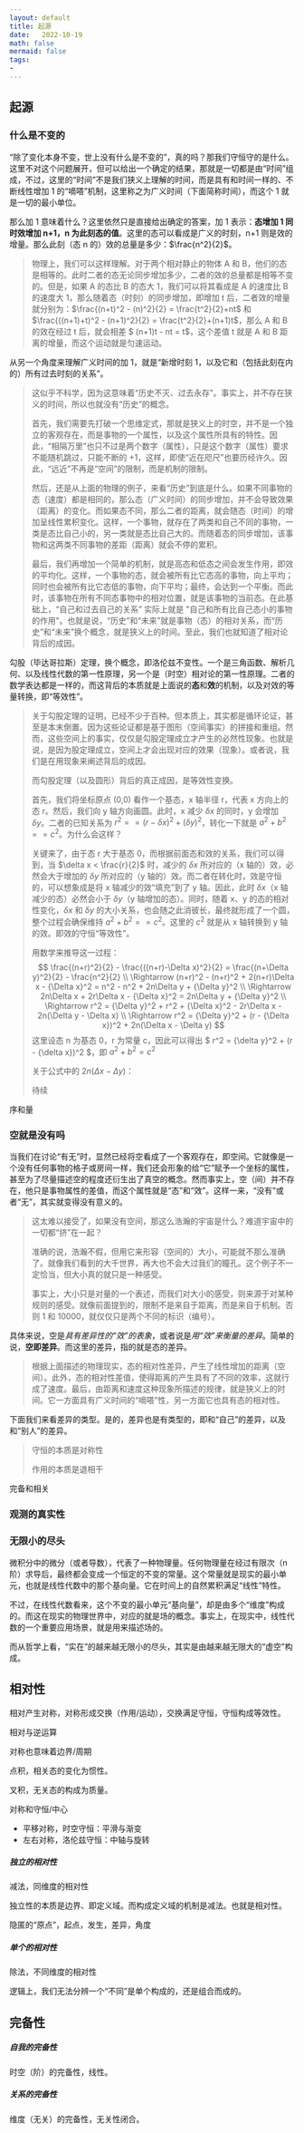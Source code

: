 ```yaml
---
layout: default
title: 起源
date:   2022-10-19
math: false
mermaid: false
tags:
- 
---
```


## 起源



### 什么是不变的



“除了变化本身不变，世上没有什么是不变的”，真的吗？那我们守恒守的是什么。这里不对这个问题展开，但可以给出一个确定的结果，那就是一切都是由“时间”组成，不过，这里的“时间”不是我们狭义上理解的时间，而是具有和时间一样的、不断线性增加 1 的“嘀嗒”机制，这里称之为广义时间（下面简称时间），而这个 1 就是一切的最小单位。

那么加 1 意味着什么？这里依然只是直接给出确定的答案，加 1 表示：**态增加 1 同时效增加 n+1，n 为此刻态的值**。这里的态可以看成是广义的时刻，n+1 则是效的增量。那么此刻（态 n 的）效的总量是多少：$\frac{n^2}{2}$。

>物理上，我们可以这样理解。对于两个相对静止的物体 A 和 B，他们的态是相等的。此时二者的态无论同步增加多少，二者的效的总量都是相等不变的。但是，如果 A 的态比 B 的态大 1，我们可以将其看成是 A 的速度比 B 的速度大 1，那么随着态（时刻）的同步增加，即增加 t 后，二者效的增量就分别为：$\frac{(n+t)^2 - (n)^2}{2} = \frac{t^2}{2}+nt$ 和 $\frac{((n+1)+t)^2 - (n+1)^2}{2} = \frac{t^2}{2}+(n+1)t$，那么 A 和 B 的效在经过 t 后，就会相差 $ (n+1)t - nt = t$，这个差值 t 就是 A 和 B 距离的增量，而这个运动就是匀速运动。

从另一个角度来理解广义时间的加 1，就是“新增时刻 1，以及它和（包括此刻在内的）所有过去时刻的关系”。

> 这似乎不科学，因为这意味着“历史不灭、过去永存”。事实上，并不存在狭义的时间，所以也就没有“历史”的概念。
>
> 首先，我们需要先打破一个思维定式，那就是狭义上的时空，并不是一个独立的客观存在，而是事物的一个属性，以及这个属性所具有的特性。因此，“相隔万里”也只不过是两个数字（属性），只是这个数字（属性）要求不能随机跳过，只能不断的 +1，这样，即使“近在咫尺”也要历经许久。因此，“远近”不再是“空间”的限制，而是机制的限制。
>
> 然后，还是从上面的物理的例子，来看“历史”到底是什么。如果不同事物的态（速度）都是相同的，那么态（广义时间）的同步增加，并不会导致效果（距离）的变化。而如果态不同，那么二者的距离，就会随态（时间）的增加呈线性累积变化。这样，一个事物，就存在了两类和自己不同的事物，一类是态比自己小的，另一类就是态比自己大的。而随着态的同步增加，该事物和这两类不同事物的差距（距离）就会不停的累积。
>
> 最后，我们再增加一个简单的机制，就是高态和低态之间会发生作用，即效的平均化。这样，一个事物的态，就会被所有比它态高的事物，向上平均；同时也会被所有比它态低的事物，向下平均；最终，会达到一个平衡。而此时，该事物在所有不同态事物中的相对位置，就是该事物的当前态。在此基础上，“自己和过去自己的关系” 实际上就是 "自己和所有比自己态小的事物的作用"。也就是说，“历史”和“未来”就是事物（态）的相对关系，而“历史”和“未来”换个概念，就是狭义上的时间。至此，我们也就知道了相对论背后的成因。

勾股（毕达哥拉斯）定理，换个概念，即洛伦兹不变性。一个是三角函数、解析几何、以及线性代数的第一性原理，另一个是（时空）相对论的第一性原理。二者的数学表达都是一样的，而这背后的本质就是上面说的**态**和**效**的机制，以及对效的等量转换，即“等效性”。

>关于勾股定理的证明，已经不少于百种。但本质上，其实都是循环论证，甚至是本末倒置。因为这些论证都是基于图形（空间事实）的拼接和重组。然而，这些空间上的事实，仅仅是勾股定理成立才产生的必然性现象。也就是说，是因为股定理成立，空间上才会出现对应的效果（现象）。或者说，我们是在用现象来阐述背后的成因。
>
>而勾股定理（以及圆形）背后的真正成因，是等效性变换。
>
>首先，我们将坐标原点 (0,0) 看作一个基态，x 轴半径 r，代表 x 方向上的态 r。然后，我们向 y 轴方向画圆。此时，x 减少 $\delta x$ 的同时，y 会增加 $\delta y$。二者的已知关系为 $r^2 == (r-\delta x)^2 + (\delta y)^2$，转化一下就是 $a^2+b^2==c^2$。为什么会这样？
>
>关键来了，由于态 r 大于基态 0，而根据前面态和效的关系，我们可以得到，当 $\delta x < \frac{r}{2}$ 时，减少的 $\delta x$ 所对应的（x 轴的）效，必然会大于增加的 $\delta y$ 所对应的（y 轴的）效。而二者在转化时，效是守恒的，可以想象成是将 x 轴减少的效“填充”到了 y 轴。因此，此时 $\delta x$（x 轴减少的态）必然会小于 $\delta y$（y 轴增加的态）。同时，随着 x、y 的态的相对性变化，$\delta x$ 和 $\delta y$ 的大小关系，也会随之此消彼长，最终就形成了一个圆，整个过程会确保维持 $a^2+b^2==c^2$。这里的 $c^2$ 就是从 x 轴转换到 y 轴的效。即效的守恒“等效性”。
>
>用数学来推导这一过程：
>$$
>\frac{(n+r)^2}{2} - \frac{((n+r)-\Delta x)^2}{2} = \frac{(n+\Delta y)^2}{2} - \frac{n^2}{2} \\
>\Rightarrow (n+r)^2 - (n+r)^2 + 2(n+r)\Delta x - {\Delta x}^2 = n^2 - n^2 + 2n\Delta y + {\Delta y}^2 \\
>\Rightarrow 2n\Delta x + 2r\Delta x - {\Delta x}^2 = 2n\Delta y + {\Delta y}^2 \\
>\Rightarrow r^2 = {\Delta y}^2 + r^2 + {\Delta x}^2 - 2r\Delta x - 2n(\Delta y - \Delta x) \\
>\Rightarrow r^2 = {\Delta y}^2 + (r - {\Delta x})^2 + 2n(\Delta x - \Delta y)
>$$
>这里设态 n 为基态 0，r 为常量 c，因此可以得出 $ r^2 = {\delta y}^2 + (r - {\delta x})^2 $，即 $a^2+b^2=c^2$
>
>关于公式中的 $2n(\Delta x - \Delta y)$：
>
>待续

序和量



### 空就是没有吗



当我们在讨论“有无”时，显然已经将空看成了一个客观存在，即空间。它就像是一个没有任何事物的格子或房间一样，我们还会形象的给“它”赋予一个坐标的属性，甚至为了尽量描述空的程度还衍生出了真空的概念。然而事实上，空（间）并不存在，他只是事物属性的差值，而这个属性就是“态”和“效”。这样一来，“没有”或者“无”，其实就变得没有意义的。

> 这太难以接受了，如果没有空间，那这么浩瀚的宇宙是什么？难道宇宙中的一切都“挤”在一起？
>
> 准确的说，浩瀚不假，但用它来形容（空间的）大小，可能就不那么准确了。就像我们看到的大千世界，再大也不会大过我们的瞳孔。这个例子不一定恰当，但大小真的就只是一种感受。
>
> 事实上，大小只是对量的一个表述，而我们对大小的感受，则来源于对某种规则的感受。就像前面提到的，限制不是来自于距离，而是来自于机制。否则 1 和 10000，就仅仅只是两个不同的标识（编号）。

具体来说，空是*具有差异性的“效”的表象*，或者说是*用“效”来衡量的差异*。简单的说，**空即差异**。而这里的差异，指的就是态的差异。

> 根据上面描述的物理现实，态的相对性差异，产生了线性增加的距离（空间）。此外，态的相对性差值，使得距离的产生具有了不同的效率，这就行成了速度。最后，由距离和速度这种现象所描述的规律，就是狭义上的时间。它一方面具有广义时间的“嘀嗒”性，另一方面它也具有态的相对性。

下面我们来看差异的类型。是的，差异也是有类型的，即和“自己”的差异，以及和“别人”的差异。

> 守恒的本质是对称性
>
> 作用的本质是退相干

完备和相关



### 观测的真实性







### 无限小的尽头

微积分中的微分（或者导数），代表了一种物理量。任何物理量在经过有限次（n阶）求导后，最终都会变成一个恒定的不变的常量。这个常量就是现实的最小单元，也就是线性代数中的那个基向量。它在时间上的自然累积满足“线性”特性。

不过，在线性代数看来，这个不变的最小单元“基向量”，却是由多个“维度”构成的。而这在现实的物理世界中，对应的就是场的概念。事实上，在现实中，线性代数的一个重要应用场景，就是用来描述场的。

而从哲学上看，“实在”的越来越无限小的尽头，其实是由越来越无限大的“虚空”构成。



## 相对性

相对产生对称，对称形成交换（作用/运动），交换满足守恒，守恒构成等效性。

相对与逆运算

对称也意味着边界/周期

点积，相关态的变化为惯性。

叉积，无关态的构成为质量。

对称和守恒/中心

* 平移对称，时空守恒：平滑与渐变
* 左右对称，洛伦兹守恒：中轴与旋转



##### 独立的相对性

减法，同维度的相对性

独立性的本质是边界、即定义域。而构成定义域的机制是减法。也就是相对性。

隐匿的“原点”，起点，发生，差异，角度



##### 单个的相对性

除法，不同维度的相对性

逻辑上，我们无法分辨一个“不同”是单个构成的，还是组合而成的。



## 完备性



##### 自我的完备性

时空（阶）的完备性，线性。



##### 关系的完备性

维度（无关）的完备性，无关性闭合。

